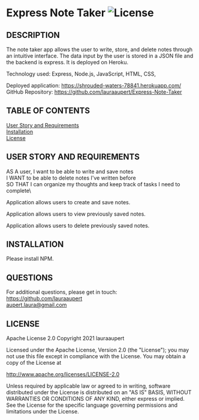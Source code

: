 
# Express Note Taker	![License](https://img.shields.io/badge/License-Apache%202.0-blue.svg)

## DESCRIPTION

The note taker app allows the user to write, store, and delete notes through an intuitive interface. The data input by the user is stored in a JSON file and the backend is express. It is deployed on Heroku.

Technology used: Express, Node.js, JavaScript, HTML, CSS,  

Deployed application: https://shrouded-waters-78841.herokuapp.com/  
GitHub Repository: https://github.com/lauraaupert/Express-Note-Taker


## TABLE OF CONTENTS

[User Story and Requirements](#USER)  
[Installation](#INSTALLATION)  
[License](#LICENSE)  

## USER STORY AND REQUIREMENTS <a name="USER"></a>
AS A user, I want to be able to write and save notes\
I WANT to be able to delete notes I've written before\
SO THAT I can organize my thoughts and keep track of tasks I need to complete\

Application allows users to create and save notes.

Application allows users to view previously saved notes.

Application allows users to delete previously saved notes.

## INSTALLATION <a name="INSTALLATION"></a>

Please install NPM.

## QUESTIONS <a name="QUESTIONS"></a>
For additional questions, please get in touch:  
https://github.com/lauraaupert  
aupert.laura@gmail.com

## LICENSE
Apache License 2.0
Copyright 2021 lauraaupert

Licensed under the Apache License, Version 2.0 (the "License");
you may not use this file except in compliance with the License.
You may obtain a copy of the License at

http://www.apache.org/licenses/LICENSE-2.0

Unless required by applicable law or agreed to in writing, software
distributed under the License is distributed on an "AS IS" BASIS,
WITHOUT WARRANTIES OR CONDITIONS OF ANY KIND, either express or implied.
See the License for the specific language governing permissions and
limitations under the License.
